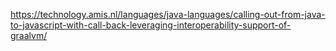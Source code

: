 https://technology.amis.nl/languages/java-languages/calling-out-from-java-to-javascript-with-call-back-leveraging-interoperability-support-of-graalvm/